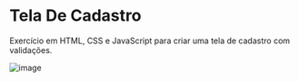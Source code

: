 # Tela De Cadastro
Exercício em HTML, CSS e JavaScript para criar uma tela de cadastro com validações.

![image](https://user-images.githubusercontent.com/86898523/176085946-3f95d3a2-cb53-44e7-8eaf-29e31f8a24da.png)
